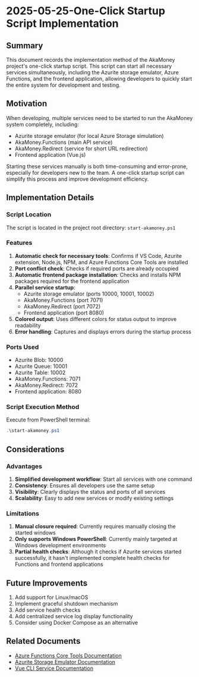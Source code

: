 # 2025-05-25-One-Click Startup Script Implementation

## Summary
This document records the implementation method of the AkaMoney project's one-click startup script. This script can start all necessary services simultaneously, including the Azurite storage emulator, Azure Functions, and the frontend application, allowing developers to quickly start the entire system for development and testing.

## Motivation
When developing, multiple services need to be started to run the AkaMoney system completely, including:
- Azurite storage emulator (for local Azure Storage simulation)
- AkaMoney.Functions (main API service)
- AkaMoney.Redirect (service for short URL redirection)
- Frontend application (Vue.js)

Starting these services manually is both time-consuming and error-prone, especially for developers new to the team. A one-click startup script can simplify this process and improve development efficiency.

## Implementation Details

### Script Location
The script is located in the project root directory: `start-akamoney.ps1`

### Features
1. **Automatic check for necessary tools**: Confirms if VS Code, Azurite extension, Node.js, NPM, and Azure Functions Core Tools are installed
2. **Port conflict check**: Checks if required ports are already occupied
3. **Automatic frontend package installation**: Checks and installs NPM packages required for the frontend application
4. **Parallel service startup**:
   - Azurite storage emulator (ports 10000, 10001, 10002)
   - AkaMoney.Functions (port 7071)
   - AkaMoney.Redirect (port 7072)
   - Frontend application (port 8080)
5. **Colored output**: Uses different colors for status output to improve readability
6. **Error handling**: Captures and displays errors during the startup process

### Ports Used
- Azurite Blob: 10000
- Azurite Queue: 10001
- Azurite Table: 10002
- AkaMoney.Functions: 7071
- AkaMoney.Redirect: 7072
- Frontend application: 8080

### Script Execution Method
Execute from PowerShell terminal:
```powershell
.\start-akamoney.ps1
```

## Considerations

### Advantages
1. **Simplified development workflow**: Start all services with one command
2. **Consistency**: Ensures all developers use the same setup
3. **Visibility**: Clearly displays the status and ports of all services
4. **Scalability**: Easy to add new services or modify existing settings

### Limitations
1. **Manual closure required**: Currently requires manually closing the started windows
2. **Only supports Windows PowerShell**: Currently mainly targeted at Windows development environments
3. **Partial health checks**: Although it checks if Azurite services started successfully, it hasn't implemented complete health checks for Functions and frontend applications

## Future Improvements
1. Add support for Linux/macOS
2. Implement graceful shutdown mechanism
3. Add service health checks
4. Add centralized service log display functionality
5. Consider using Docker Compose as an alternative

## Related Documents
- [Azure Functions Core Tools Documentation](https://docs.microsoft.com/en-us/azure/azure-functions/functions-run-local)
- [Azurite Storage Emulator Documentation](https://docs.microsoft.com/en-us/azure/storage/common/storage-use-azurite)
- [Vue CLI Service Documentation](https://cli.vuejs.org/guide/cli-service.html)
